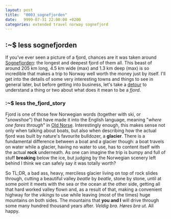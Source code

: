 ```yaml
---
layout: post
title:  "0003_sognefjorden"
date:   9999-07-31 22:00:00 +0200
categories: extended travel norway sognefjord
---
```


## :~$ less sognefjorden
If you've ever seen a picture of a fjord, chances are it was taken around [Sognefjorden](https://en.wikipedia.org/wiki/Sognefjord): the longest and deepest fjord of them all. This beast of around 205 km long, 4.5 km wide (max) and 1.3 km deep (max) is so incredible that makes a trip to Norway well worth the money just by itself. I'll get into the details of some very interesting towns and things to see in general later, but before getting into business, let's take a [detour](https://www.rottentomatoes.com/m/detour) to understand a thing or two about what does it mean to be a _fjord_. 

### :~$ less the_fjord_story
Fjord is one of those few Norwegian words (together with ski, or "_snowshoe_") that have made it into the English language, meaning "_where one fares through_" in [Old Norse](https://en.wikipedia.org/wiki/Old_Norse). Interestingly enough, this makes sense not only when talking about boats, but also when describing how the actual fjord was built by nature's favourite bulldozer, a **glacier**. There is a fundamental difference between a boat and a glacier though: a boat travels on water while a glacier, having no water to use, has to content itself with the actual **rock** underneath. As one can imagine the trip is bumpy and full of stuff **breaking** below the ice, but judging by the Norwegian scenery left behind I think we can safely say it was totally worth?

So TL;DR, a bad ass, heavy, merciless glacier living on top of rock slides through, cutting a beautiful valley _beatle_ by _beatle_, stone by stone, until at some point it meets with the sea or the ocean at the other side, getting all that hard worked valley flown and, as a result of that, making a convenient highway for the *vikings* to use while leaving (most of the times) huge mountains on both sides. The mountains that **you and I** will drive through some many hundred thousand years after. _Veldig bra_. _Høres bra ut_. All happy.

